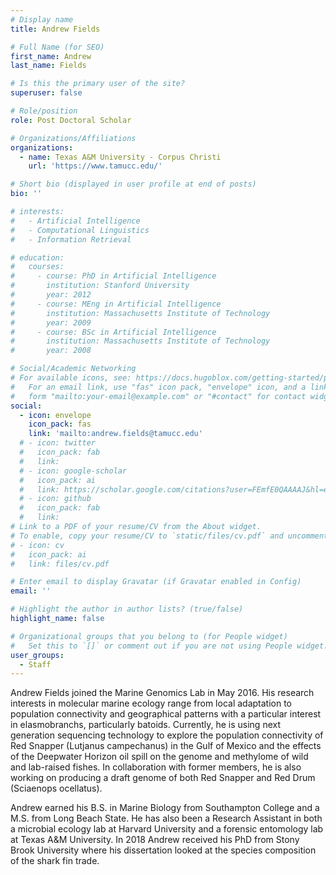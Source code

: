 ```yaml
---
# Display name
title: Andrew Fields

# Full Name (for SEO)
first_name: Andrew
last_name: Fields

# Is this the primary user of the site?
superuser: false

# Role/position
role: Post Doctoral Scholar

# Organizations/Affiliations
organizations:
  - name: Texas A&M University - Corpus Christi
    url: 'https://www.tamucc.edu/'

# Short bio (displayed in user profile at end of posts)
bio: ''

# interests:
#   - Artificial Intelligence
#   - Computational Linguistics
#   - Information Retrieval

# education:
#   courses:
#     - course: PhD in Artificial Intelligence
#       institution: Stanford University
#       year: 2012
#     - course: MEng in Artificial Intelligence
#       institution: Massachusetts Institute of Technology
#       year: 2009
#     - course: BSc in Artificial Intelligence
#       institution: Massachusetts Institute of Technology
#       year: 2008

# Social/Academic Networking
# For available icons, see: https://docs.hugoblox.com/getting-started/page-builder/#icons
#   For an email link, use "fas" icon pack, "envelope" icon, and a link in the
#   form "mailto:your-email@example.com" or "#contact" for contact widget.
social:
  - icon: envelope
    icon_pack: fas
    link: 'mailto:andrew.fields@tamucc.edu'
  # - icon: twitter
  #   icon_pack: fab
  #   link: 
  # - icon: google-scholar
  #   icon_pack: ai
  #   link: https://scholar.google.com/citations?user=FEmfE0QAAAAJ&hl=en&oi=sra
  # - icon: github
  #   icon_pack: fab
  #   link: 
# Link to a PDF of your resume/CV from the About widget.
# To enable, copy your resume/CV to `static/files/cv.pdf` and uncomment the lines below.
# - icon: cv
#   icon_pack: ai
#   link: files/cv.pdf

# Enter email to display Gravatar (if Gravatar enabled in Config)
email: ''

# Highlight the author in author lists? (true/false)
highlight_name: false

# Organizational groups that you belong to (for People widget)
#   Set this to `[]` or comment out if you are not using People widget.
user_groups:
  - Staff
---
```


Andrew Fields joined the Marine Genomics Lab in May 2016. His research interests in molecular marine ecology range from local adaptation to population connectivity and geographical patterns with a particular interest in elasmobranchs, particularly batoids. Currently, he is using next generation sequencing technology to explore the population connectivity of Red Snapper (Lutjanus campechanus) in the Gulf of Mexico and the effects of the Deepwater Horizon oil spill on the genome and methylome of wild and lab-raised fishes. In collaboration with former members, he is also working on producing a draft genome of both Red Snapper and Red Drum (Sciaenops ocellatus). 

Andrew earned his B.S. in Marine Biology from Southampton College and a M.S. from Long Beach State. He has also been a Research Assistant in both a microbial ecology lab at Harvard University and a forensic entomology lab at Texas A&M University. In 2018 Andrew received his PhD from Stony Brook University where his dissertation looked at the species composition of the shark fin trade.  